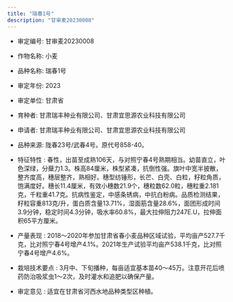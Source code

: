 ```yaml
---
title: "瑞春1号"
description: "甘审麦20230008"
---
```

* 审定编号:  甘审麦20230008

*  作物名称:  小麦

*  品种名称:  瑞春1号

*  审定年份:  2023

*  审定单位:  甘肃省

* 育种者:  甘肃瑞丰种业有限公司、甘肃宜思源农业科技有限公司

*  申请者:  甘肃瑞丰种业有限公司、甘肃宜思源农业科技有限公司

*  品种来源:  陇春23号/武春4号。原代号858-40。 

*  特征特性 : 
春性，出苗至成熟106天，与对照宁春4号熟期相当。幼苗直立，叶色深绿，分蘖力1.3。株高84厘米，株型紧凑，抗倒性强。旗叶中宽半披散，整齐度高，穗层整齐，熟相好。穗型纺锤形，长芒、白壳、白粒，籽粒角质，饱满度好。穗长11.4厘米，有效小穗数21.9个，穗粒数62.0粒，穗粒重2.181克，千粒重41.7克。抗病性鉴定，中感条锈病，中抗白粉病。品质检测结果，籽粒容重813克/升，蛋白质含量13.71%，湿面筋含量28.6%，面团形成时间3.9分钟，稳定时间4.3分钟，吸水率60.8%，最大拉伸阻力247E.U，拉伸面积65平方厘米。
 
*  产量表现 : 
2018～2020年参加甘肃省春小麦品种区域试验，平均亩产527.7千克，比对照宁春4号增产4.1%。2021年生产试验平均亩产538.1千克，比对照宁春4号增产4.6%。

*  栽培技术要点 : 
3月中、下旬播种，每亩适宜基本苗40～45万。注意开花后喷药防治吸浆虫1～2次，及时灌水和追肥以确保产量。

*  审定意见 : 
适宜在甘肃省河西水地品种类型区种植。
